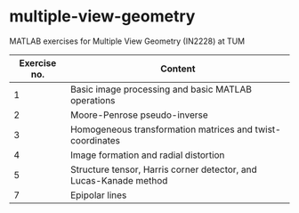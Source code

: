 # multiple-view-geometry
MATLAB exercises for Multiple View Geometry (IN2228) at TUM

| Exercise no. | Content                                                           |
|--------------|-------------------------------------------------------------------|
| 1            | Basic image processing and basic MATLAB operations                |
| 2            | Moore-Penrose pseudo-inverse                                      |
| 3            | Homogeneous transformation matrices and twist-coordinates         |
| 4            | Image formation and radial distortion                             |
| 5            | Structure tensor, Harris corner detector, and Lucas-Kanade method |
| 7            | Epipolar lines                                                    |
